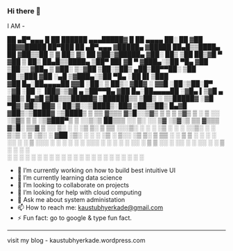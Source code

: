 ### Hi there 👋
I AM -  

   
 ██ ▄█▀▄▄▄       █    ██   ██████ ▄▄▄█████▓ █    ██  ▄▄▄▄    ██░ ██    ▓██   ██▓▓█████  ██▀███   ██ ▄█▀▄▄▄      ▓█████▄ ▓█████ 
 ██▄█▒▒████▄     ██  ▓██▒▒██    ▒ ▓  ██▒ ▓▒ ██  ▓██▒▓█████▄ ▓██░ ██▒    ▒██  ██▒▓█   ▀ ▓██ ▒ ██▒ ██▄█▒▒████▄    ▒██▀ ██▌▓█   ▀ 
▓███▄░▒██  ▀█▄  ▓██  ▒██░░ ▓██▄   ▒ ▓██░ ▒░▓██  ▒██░▒██▒ ▄██▒██▀▀██░     ▒██ ██░▒███   ▓██ ░▄█ ▒▓███▄░▒██  ▀█▄  ░██   █▌▒███   
▓██ █▄░██▄▄▄▄██ ▓▓█  ░██░  ▒   ██▒░ ▓██▓ ░ ▓▓█  ░██░▒██░█▀  ░▓█ ░██      ░ ▐██▓░▒▓█  ▄ ▒██▀▀█▄  ▓██ █▄░██▄▄▄▄██ ░▓█▄   ▌▒▓█  ▄ 
▒██▒ █▄▓█   ▓██▒▒▒█████▓ ▒██████▒▒  ▒██▒ ░ ▒▒█████▓ ░▓█  ▀█▓░▓█▒░██▓     ░ ██▒▓░░▒████▒░██▓ ▒██▒▒██▒ █▄▓█   ▓██▒░▒████▓ ░▒████▒
▒ ▒▒ ▓▒▒▒   ▓▒█░░▒▓▒ ▒ ▒ ▒ ▒▓▒ ▒ ░  ▒ ░░   ░▒▓▒ ▒ ▒ ░▒▓███▀▒ ▒ ░░▒░▒      ██▒▒▒ ░░ ▒░ ░░ ▒▓ ░▒▓░▒ ▒▒ ▓▒▒▒   ▓▒█░ ▒▒▓  ▒ ░░ ▒░ ░
░ ░▒ ▒░ ▒   ▒▒ ░░░▒░ ░ ░ ░ ░▒  ░ ░    ░    ░░▒░ ░ ░ ▒░▒   ░  ▒ ░▒░ ░    ▓██ ░▒░  ░ ░  ░  ░▒ ░ ▒░░ ░▒ ▒░ ▒   ▒▒ ░ ░ ▒  ▒  ░ ░  ░
░ ░░ ░  ░   ▒    ░░░ ░ ░ ░  ░  ░    ░       ░░░ ░ ░  ░    ░  ░  ░░ ░    ▒ ▒ ░░     ░     ░░   ░ ░ ░░ ░  ░   ▒    ░ ░  ░    ░   
░  ░        ░  ░   ░           ░              ░      ░       ░  ░  ░    ░ ░        ░  ░   ░     ░  ░        ░  ░   ░       ░  ░
                                                                              

- 🔭 I’m currently working on how to build best intuitive UI
- 🌱 I’m currently learning data science
- 👯 I’m looking to collaborate on projects 
- 🤔 I’m looking for help with cloud computing
- 💬 Ask me about system administation
- 📫 How to reach me: kaustubhyerkade@gmail.com
- ⚡ Fun fact: go to google & type fun fact.

-----------------------------------------------------------------------
visit my blog  - kaustubhyerkade.wordpress.com
